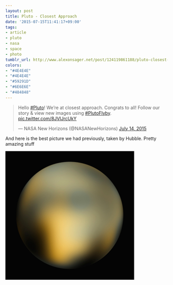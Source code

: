 ```yaml
---
layout: post
title: Pluto - Closest Approach
date: '2015-07-15T11:41:17+09:00'
tags:
- article
- pluto
- nasa
- space
- photo
tumblr_url: http://www.alexonsager.net/post/124119861188/pluto-closest-approach
colors:
- "#4E4E4E"
- "#4E4E4E"
- "#59291D"
- "#6E6E6E"
- "#484848"
---
```


<blockquote class="twitter-tweet" data-lang="en"><p lang="en" dir="ltr">Hello <a href="https://twitter.com/hashtag/Pluto?src=hash&amp;ref_src=twsrc%5Etfw">#Pluto</a>! We’re at closest approach. Congrats to all! Follow our story &amp; view new images using <a href="https://twitter.com/hashtag/PlutoFlyby?src=hash&amp;ref_src=twsrc%5Etfw">#PlutoFlyby</a>. <a href="http://t.co/8JVlJrcUkY">pic.twitter.com/8JVlJrcUkY</a></p>&mdash; NASA New Horizons (@NASANewHorizons) <a href="https://twitter.com/NASANewHorizons/status/620923200621412352?ref_src=twsrc%5Etfw">July 14, 2015</a></blockquote>
<script async src="https://platform.twitter.com/widgets.js" charset="utf-8"></script>

<p>And here is the best picture we had previously, taken by Hubble. Pretty amazing stuff</p>

<p><img src="/assets/images/pluto-hubble-01.jpg" alt="Pluto" width="400px"/></p>
